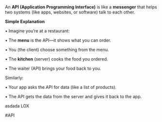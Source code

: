 An **API (Application Programming Interface)** is like a **messenger** that helps two systems (like apps, websites, or software) talk to each other.


**Simple Explanation**

• Imagine you’re at a restaurant:

• The **menu** is the API—it shows what you can order.

• You (the client) choose something from the menu.

• The **kitchen** (server) cooks the food you ordered.

• The waiter (API) brings your food back to you.

  

Similarly:

• Your app asks the API for data (like a list of products).

• The API gets the data from the server and gives it back to the app.

asdada LOX

#API